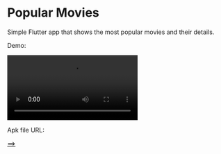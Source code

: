 # Popular Movies

Simple Flutter app that shows the most popular movies and their details.

Demo: 

![alt-text](assets/demo.mov)

Apk file URL:

[==>](https://drive.google.com/file/d/1W88lLGt9Ox4hYMDsG6KAlMBofmfYxFf2/view?usp=sharing)